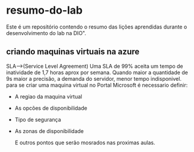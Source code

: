 # resumo-do-lab
Este é um repositório contendo o resumo das lições aprendidas durante o desenvolvimento do lab na DIO".

## criando maquinas virtuais na azure

SLA-->(Service Level Agreement)
Uma SLA de 99% aceita um tempo de inatividade de 1,7 horas
aprox por semana.
Quando maior a quantidade de 9s maior a precisão, a demanda 
do servidor, menor tempo indisponivel.
para se criar uma maquina virtual no Portal Microsoft
é necessario definir: 
- A regiao da maquina virtual
- As opcões de disponibilidade
- Tipo de segurança
- As zonas de disponibilidade
  
  E outros pontos que serão mosrados nas proximas aulas.

